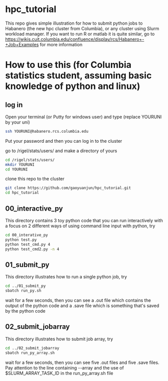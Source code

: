 # hpc_tutorial
This repo gives simple illustration for how to submit python jobs to Habanero (the new hpc cluster from Columbia), or any cluster using Slurm workload manager. If you want to run R or matlab it is quite similar, go to https://wikis.cuit.columbia.edu/confluence/display/rcs/Habanero+-+Job+Examples for more information

# How to use this (for Columbia statistics student, assuming basic knowledge of python and linux)
## log in
Open your terminal (or Putty for windows user) and type (replace YOURUNI by your uni)
```bash
ssh YOURUNI@habanero.rcs.columbia.edu
```
Put your password and then you can log in to the cluster

go to /rigel/stats/users/ and make a directory of yours
```bash
cd /rigel/stats/users/
mkdir YOURUNI
cd YOURUNI
```

clone this repo to the cluster
``` bash
git clone https://github.com/gaoyuanjun/hpc_tutorial.git
cd hpc_tutorial
```

## 00_interactive_py
This directory contains 3 toy python code that you can run interactively with a focus on 2 different ways of using command line input with python, try
``` bash
cd 00_interative_py
python test.py
python test_cmd.py 4
python test_cmd2.py -n 4
```
## 01_submit_py
This directory illustrates how to run a single python job, try
``` bash
cd ../01_submit_py
sbatch run_py.sh
```
wait for a few seconds, then you can see a .out file which contains the output of the python code and a .save file which is something that's saved by the python code

## 02_submit_jobarray
This directory illustrates how to submit job array, try
``` bash
cd ../02_submit_jobarray
sbatch run_py_array.sh
```
wait for a few seconds, then you can see five .out files and five .save files. Pay attention to the line containing --array and the use of $SLURM_ARRAY_TASK_ID in the run_py_array.sh file
